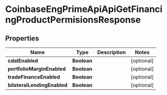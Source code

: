 
# CoinbaseEngPrimeApiApiGetFinancingProductPermisionsResponse

## Properties
Name | Type | Description | Notes
------------ | ------------- | ------------- | -------------
**cdalEnabled** | **Boolean** |  |  [optional]
**portfolioMarginEnabled** | **Boolean** |  |  [optional]
**tradeFinanceEnabled** | **Boolean** |  |  [optional]
**bilateralLendingEnabled** | **Boolean** |  |  [optional]



